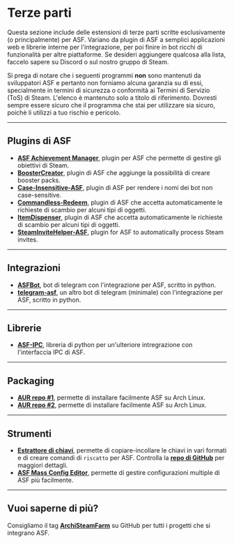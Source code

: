 # Terze parti

Questa sezione include delle estensioni di terze parti scritte esclusivamente (o principalmente) per ASF. Variano da plugin di ASF a semplici applicazioni web e librerie interne per l'integrazione, per poi finire in bot ricchi di funzionalità per altre piattaforme. Se desideri aggiungere qualcosa alla lista, faccelo sapere su Discord o sul nostro gruppo di Steam.

Si prega di notare che i seguenti programmi **non** sono mantenuti da sviluppatori ASF e pertanto non forniamo alcuna garanzia su di essi, specialmente in termini di sicurezza o conformità ai Termini di Servizio (ToS) di Steam. L'elenco è mantenuto solo a titolo di riferimento. Dovresti sempre essere sicuro che il programma che stai per utilizzare sia sicuro, poichè li utilizzi a tuo rischio e pericolo.

* * *

## Plugins di ASF

- **[ASF Achievement Manager](https://github.com/Ryzhehvost/ASF-Achievement-Manager)**, plugin per ASF che permette di gestire gli obiettivi di Steam.
- **[BoosterCreator](https://github.com/Ryzhehvost/BoosterCreator)**, plugin di ASF che aggiunge la possibilità di creare booster packs.
- **[Case-Insensitive-ASF](https://github.com/Ryzhehvost/Case-Insensitive-ASF)**, plugin di ASF per rendere i nomi dei bot non case-sensitive.
- **[Commandless-Redeem](https://github.com/Ryzhehvost/Commandless-Redeem)**, plugin di ASF che accetta automaticamente le richieste di scambio per alcuni tipi di oggetti.
- **[ItemDispenser](https://github.com/Ryzhehvost/ItemDispenser)**, plugin di ASF che accetta automaticamente le richieste di scambio per alcuni tipi di oggetti.
- **[SteamInviteHelper-ASF](https://github.com/1461748123/SteamInviteHelper-ASF)**, plugin for ASF to automatically process Steam invites.

* * *

## Integrazioni

- **[ASFBot](https://github.com/dmcallejo/ASFBot)**, bot di telegram con l'integrazione per ASF, scritto in python.
- **[telegram-asf](https://github.com/deluxghost/telegram-asf)**, un altro bot di telegram (minimale) con l'integrazione per ASF, scritto in python.

* * *

## Librerie

- **[ASF-IPC](https://github.com/deluxghost/ASF_IPC)**, libreria di python per un'ulteriore intregrazione con l'interfaccia IPC di ASF.

* * *

## Packaging

- **[AUR repo #1](https://aur.archlinux.org/packages/asf)**, permette di installare facilmente ASF su Arch Linux.
- **[AUR repo #2](https://aur.archlinux.org/packages/archisteamfarm-bin)**, permette di installare facilmente ASF su Arch Linux.

* * *

## Strumenti

- **[Estrattore di chiavi](https://ske.pixv.io)**, permette di copiare-incollare le chiavi in vari formati e di creare comandi di `riscatto` per ASF. Controlla la **[repo di GitHub](https://github.com/PixvIO/SKE)** per maggiori dettagli.
- **[ASF Mass Config Editor](https://github.com/genesix-eu/ASF_MCE)**, permette di gestire configurazioni multiple di ASF più facilmente.

* * *

## Vuoi saperne di più?

Consigliamo il tag **[ArchiSteamFarm](https://github.com/topics/archisteamfarm)** su GitHub per tutti i progetti che si integrano ASF.